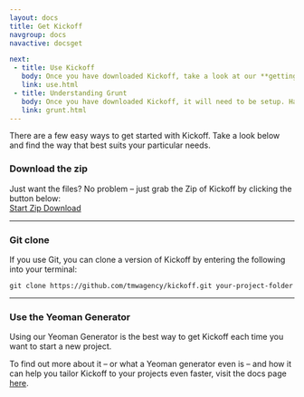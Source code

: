 ```yaml
---
layout: docs
title: Get Kickoff
navgroup: docs
navactive: docsget

next:
 - title: Use Kickoff
   body: Once you have downloaded Kickoff, take a look at our **getting starting guide** to help you find your way around the framework. Find out how to get the best from Kickoff and how to get up and running as quickly as possible.
   link: use.html
 - title: Understanding Grunt
   body: Once you have downloaded Kickoff, it will need to be setup. Have a look at our Grunt docs here.
   link: grunt.html
---
```

There are a few easy ways to get started with Kickoff.  Take a look below and find the way that best suits your particular needs.

### Download the zip

Just want the files?  No problem – just grab the Zip of Kickoff by clicking the button below:<br>
<a href="https://github.com/tmwagency/kickoff/archive/master.zip" class="btn btn--primary btn--small">Start Zip Download</a>

---

### Git clone

If you use Git, you can clone a version of Kickoff by entering the following into your terminal:

```shell
git clone https://github.com/tmwagency/kickoff.git your-project-folder
```

---

### Use the Yeoman Generator

Using our Yeoman Generator is the best way to get Kickoff each time you want to start a new project.

To find out more about it – or what a Yeoman generator even is – and how it can help you tailor Kickoff to your projects even faster, visit the docs page [here](yeoman.html).

